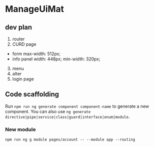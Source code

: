 # ManageUiMat

## dev plan

1. router
2. CURD page
 * form max-width: 512px;
 * info panel width: 448px; min-width: 320px;
3. menu
4. alter
5. login page

## Code scaffolding

Run `npm run ng generate component component-name` to generate a new component. You can also use `ng generate directive|pipe|service|class|guard|interface|enum|module`.

### New module 

`npm run ng g module pages/account -- --module app --routing`